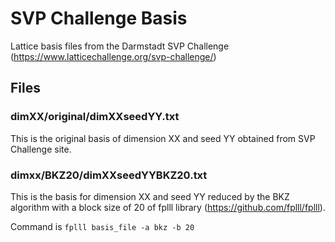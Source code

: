 # SVP Challenge Basis

Lattice basis files from the Darmstadt SVP Challenge (https://www.latticechallenge.org/svp-challenge/)



## Files

### dimXX/original/dimXXseedYY.txt

This is the original basis of dimension XX and seed YY obtained from SVP Challenge site.

### dimxx/BKZ20/dimXXseedYYBKZ20.txt

This is the basis for dimension XX and seed YY reduced by the BKZ algorithm with a block size of 20 of fplll library (https://github.com/fplll/fplll).

Command is `fplll basis_file -a bkz -b 20`


